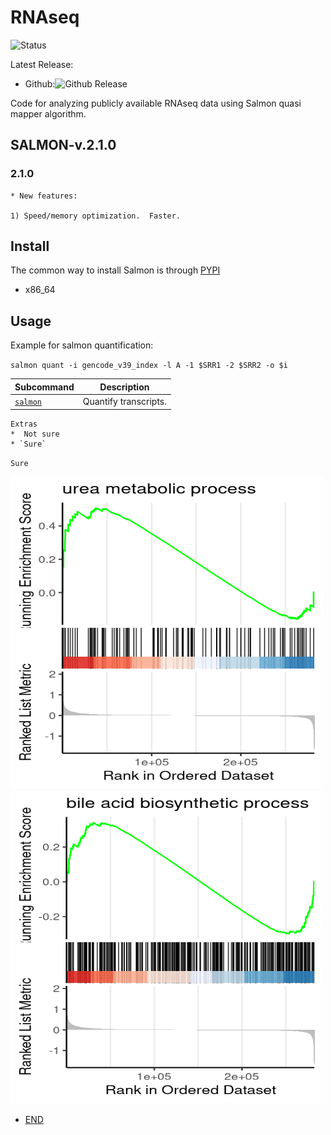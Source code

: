 # RNAseq

![Status](https://img.shields.io/badge/status-alpha-red)

Latest Release:
* Github:![Github Release](https://img.shields.io/badge/release-v1-blue)

Code for analyzing publicly available RNAseq data using Salmon quasi mapper algorithm.

## SALMON-v.2.1.0
### 2.1.0

	* New features:

	1) Speed/memory optimization.  Faster.


## Install

The common way to install Salmon is through
[PYPI](https://pypi.org/project/salmon/)
* x86_64

## Usage

Example for salmon quantification:

`salmon quant -i gencode_v39_index -l A -1 $SRR1 -2 $SRR2 -o $i`


Subcommand | Description
-----------|----------
[`salmon`](./docs/callpeak.md) | Quantify transcripts.

	Extras
	*  Not sure
	* `Sure`
`Sure`

<img src="https://github.com/hasanwraeth/RNAseq/blob/main/urea.png" width="500" height="500">
<img src="https://github.com/hasanwraeth/RNAseq/blob/main/bile.png" width="500" height="500">

* [END](https://www.google.com)
